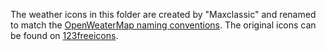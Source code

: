 The weather icons in this folder are created by "Maxclassic" and renamed to
match the [OpenWeaterMap naming conventions](0). The original icons can be found
on [123freeicons](1).

[0]: http://openweathermap.org/weather-conditions
[1]: http://www.123freeicons.com/tick-weather-icons/#.VeaXT9OqpBc
